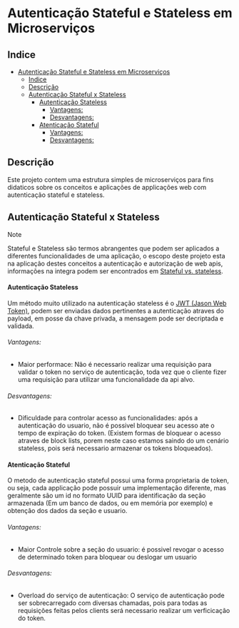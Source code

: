# Autenticação Stateful e Stateless em Microserviços

## Indice
- [Autenticação Stateful e Stateless em Microserviços](#autenticação-stateful-e-stateless-em-microserviços)
  - [Indice](#indice)
  - [Descrição](#descrição)
  - [Autenticação Stateful x Stateless](#autenticação-stateful-x-stateless)
      - [Autenticação Stateless](#autenticação-stateless)
          - [Vantagens:](#vantagens)
          - [Desvantagens:](#desvantagens)
      - [Atenticação Stateful](#atenticação-stateful)
          - [Vantagens:](#vantagens-1)
          - [Desvantagens:](#desvantagens-1)

## Descrição
Este projeto contem uma estrutura simples de microserviços para fins didaticos sobre os conceitos e aplicações de applicações web com autenticação stateful e stateless.

## Autenticação Stateful x Stateless
> [!NOTE]
> Stateful e Stateless são termos abrangentes que podem ser aplicados a diferentes funcionalidades de uma aplicação, o escopo deste projeto esta na aplicação destes conceitos a autenticação e autorização de web apis, informações na integra podem ser encontrados em [Stateful vs. stateless](https://www.redhat.com/en/topics/cloud-native-apps/stateful-vs-stateless).

#### Autenticação Stateless
Um método muito utilizado na autenticação stateless é o [JWT (Jason Web Token)](https://jwt.io/introduction), podem ser enviadas dados pertinentes a autenticação atraves do payload, em posse da chave privada, a mensagem pode ser decriptada e validada.

###### Vantagens:
- Maior performace: Não é necessario realizar uma requisição para validar o token no serviço de autenticação, toda vez que o cliente fizer uma requisição para utilizar uma funcionalidade da api alvo.

###### Desvantagens:
- Dificuldade para controlar acesso as funcionalidades: após a autenticação do usuario, não é possivel bloquear seu acesso ate o tempo de expiração do token. (Existem formas de bloquear o acesso atraves de block lists, porem neste caso estamos saindo do um cenário stateless, pois será necessario armazenar os tokens bloqueados).

#### Atenticação Stateful
O metodo de autenticação stateful possui uma forma proprietaria de token, ou seja, cada applicação pode possuir uma implementação diferente, mas geralmente são um id no formato UUID para identificação da seção armazenada (Em um banco de dados, ou em memória por exemplo) e obtenção dos dados da seção e usuario.

###### Vantagens:
- Maior Controle sobre a seção do usuario: é possivel revogar o acesso de determinado token para bloquear ou deslogar um usuario

###### Desvantagens:
- Overload do serviço de autenticação: O serviço de autenticação pode ser sobrecarregado com diversas chamadas, pois para todas as requisições feitas pelos clients será necessario realizar um verficicação do token.


